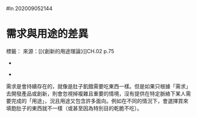 #ln 202009052144
# 需求與用途的差異
標籤：
來源：[[《創新的用途理論》]]CH.02 p.75

-

>

-

需求是會持續存在的，就像是肚子飢餓需要吃東西一樣。但是如果只根據「需求」去開發產品或創新，則會忽視掉複雜且重要的情境，沒有提供在特定脈絡下某人需要完成的「用途」，況且用途又包含許多面向。例如在不同的情況下，會選擇買來填飽肚子的東西就不一樣（或甚至因為特別目的乾脆不吃）。